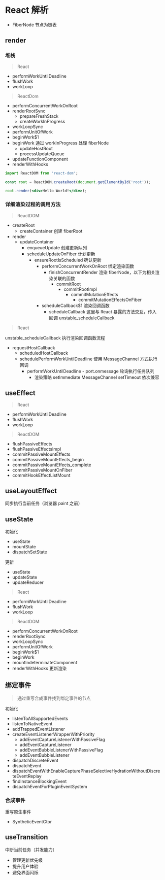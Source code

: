 # React 解析

- FiberNode 节点为链表

## render

### 堆栈

> React

- performWorkUntilDeadline
- flushWork
- workLoop

> ReactDom

- performConcurrentWorkOnRoot
- renderRootSync
  - prepareFreshStack
  - createWorkInProgress
- workLoopSync
- performUnitOfWork
- beginWork$1
- beginWork 通过 workInProgress 处理 fiberNode
  - updateHostRoot
  - processUpdateQueue
- updateFunctionComponent
- renderWithHooks

```jsx
import ReactDOM from 'react-dom';

const root = ReactDOM.createRoot(document.getElementById('root'));

root.render(<div>Hello World!</div>);
```

### 详细渲染过程的调用方法


> ReactDOM

- createRoot
  - createContainer 创建 fiberRoot
- render
  - updateContainer
    - enqueueUpdate 创建更新队列
    - scheduleUpdateOnFiber 计划更新
      - ensureRootIsScheduled 确认更新
        - performConcurrentWorkOnRoot 绑定渲染函数
          - finishConcurrentRender 渲染 fiberNode，以下为相关渲染关联的函数
            - commitRoot
              - commitRootImpl
                - commitMutationEffects
                  - commitMutationEffectsOnFiber
        - scheduleCallback$1 渲染回调函数
          - scheduleCallback 这里与 React 暴露的方法交互，传入回调 unstable_scheduleCallback

> React

unstable_scheduleCallback 执行渲染回调函数流程

- requestHostCallback
  - scheduledHostCallback
  - schedulePerformWorkUntilDeadline 使用 MessageChannel 方式执行回调
    - performWorkUntilDeadline - port.onmessage 轮询执行任务队列
      - 渲染策略 setImmediate MessageChannel setTimeout 依次兼容

## useEffect

> React

- performWorkUntilDeadline
- flushWork
- workLoop

> ReactDOM

- flushPassiveEffects
- flushPassiveEffectsImpl
- commitPassiveMountEffects
- commitPassiveMountEffects_begin
- commitPassiveMountEffects_complete
- commitPassiveMountOnFiber
- commitHookEffectListMount

## useLayoutEffect

同步执行当前任务（浏览器 paint 之前）

## useState

初始化

- useState
- mountState
- dispatchSetState

更新

- useState
- updateState
- updateReducer

> React

- performWorkUntilDeadline
- flushWork
- workLoop

> ReactDOM

- performConcurrentWorkOnRoot
- renderRootSync
- workLoopSync
- performUnitOfWork
- beginWork$1
- beginWork
- mountIndeterminateComponent
- renderWithHooks 更新渲染

## 绑定事件

> 通过重写合成事件找到绑定事件的节点

初始化

- listenToAllSupportedEvents
- listenToNativeEvent
- addTrappedEventListener
- createEventListenerWrapperWithPriority
  - addEventCaptureListenerWithPassiveFlag
  - addEventCaptureListener
  - addEventBubbleListenerWithPassiveFlag
  - addEventBubbleListener
- dispatchDiscreteEvent
- dispatchEvent
- dispatchEventWithEnableCapturePhaseSelectiveHydrationWithoutDiscreteEventReplay
- findInstanceBlockingEvent
- dispatchEventForPluginEventSystem

### 合成事件

重写原生事件

- SyntheticEventCtor

## useTransition

中断当前任务（并发能力）

- 管理更新优先级
- 提升用户体验
- 避免界面闪烁